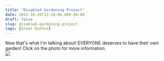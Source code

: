 ```yaml
---
title: 'Disabled Gardening Project'
date: 2015-10-26T12:18:00.000-06:00
draft: false
slug: disabled-gardening-project
tags: [Great Quotes]
---
```


Now that's what I'm talking about! EVERYONE deserves to have their own garden! Click on the photo for more information.  
[![](http://www.eastbourneherald.co.uk/webimage/1.4101637.1343381513%21/image/1167244578.jpg_gen/derivatives/landscape_595/1167244578.jpg)](http://www.eastbourneherald.co.uk/what-s-on/magazine/disabled-gardening-project-in-full-bloom-1-4101638#.UBYvYG1W_8w.twitter)